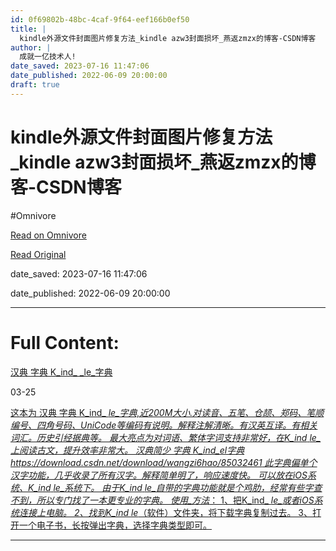```yaml
---
id: 0f69802b-48bc-4caf-9f64-eef166b0ef50
title: |
  kindle外源文件封面图片修复方法_kindle azw3封面损坏_燕返zmzx的博客-CSDN博客
author: |
  成就一亿技术人!
date_saved: 2023-07-16 11:47:06
date_published: 2022-06-09 20:00:00
draft: true
---
```


# kindle外源文件封面图片修复方法_kindle azw3封面损坏_燕返zmzx的博客-CSDN博客
#Omnivore

[Read on Omnivore](https://omnivore.app/me/kindle-kindle-azw-3-zmzx-csdn-1895f625234)

[Read Original](https://blog.csdn.net/zs871893/article/details/125213430)

date_saved: 2023-07-16 11:47:06

date_published: 2022-06-09 20:00:00

--- 

# Full Content: 

[ 汉典 字典 K_ind_ _le_字典 ](https://download.csdn.net/download/wangzi6hao/85032500) 

03-25 

[ 这本为 汉典 字典 K_ind_ _le_字典,近200M大小.对读音、五笔、仓颉、郑码、笔顺编号、四角号码、UniCode等编码有说明。解释注解清晰。有汉英互译。有相关词汇。历史引经据典等。 最大亮点为对词语、繁体字词支持非常好，在K_ind_ _le_上阅读古文，提升效率非常大。 汉典简少 字典 K_ind_el字典 https://download.csdn.net/download/wangzi6hao/85032461 此字典偏单个汉字功能，几乎收录了所有汉字。解释简单明了，响应速度快。 可以放在iOS系统、K_ind_ _le_系统下。 由于K_ind_ _le_自带的字典功能就是个鸡肋，经常有些字查不到，所以专门找了一本更专业的字典。 使用_方法_： 1、把K_ind_ _le_或者iOS系统连接上电脑。 2、找到K_ind_ _le_（软件）文件夹，将下载字典复制过去。 3、打开一个电子书，长按弹出字典，选择字典类型即可。 ](https://download.csdn.net/download/wangzi6hao/85032500) 

---

